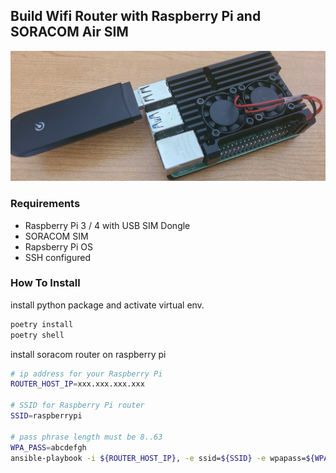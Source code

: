 Build Wifi Router with Raspberry Pi and SORACOM Air SIM
---


![](./image.png)


### Requirements

- Raspberry Pi 3 / 4 with USB SIM Dongle
- SORACOM SIM
- Rapsberry Pi OS
- SSH configured


### How To Install

install python package and activate virtual env.

```sh
poetry install
poetry shell
```


install soracom router on raspberry pi

```sh
# ip address for your Raspberry Pi 
ROUTER_HOST_IP=xxx.xxx.xxx.xxx

# SSID for Raspberry Pi router
SSID=raspberrypi

# pass phrase length must be 8..63
WPA_PASS=abcdefgh 
ansible-playbook -i ${ROUTER_HOST_IP}, -e ssid=${SSID} -e wpapass=${WPA_PASS} ./soracom_router.yaml
```


